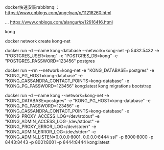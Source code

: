 docker快速安装rabbitmq  ： https://www.cnblogs.com/angelyan/p/11218260.html

... https://www.cnblogs.com/alangur/p/12916416.html



kong

docker network create kong-net

docker run -d --name kong-database --network=kong-net  -p 5432:5432  -e "POSTGRES_USER=kong" -e "POSTGRES_DB=kong"  -e "POSTGRES_PASSWORD=123456"  postgres

docker run --rm --network=kong-net -e "KONG_DATABASE=postgres" -e "KONG_PG_HOST=kong-database" -e "KONG_CASSANDRA_CONTACT_POINTS=kong-database"  -e "KONG_PG_PASSWORD=123456" kong:latest kong migrations bootstrap

docker run -d --name kong --network=kong-net -e "KONG_DATABASE=postgres"  -e "KONG_PG_HOST=kong-database"  -e "KONG_PG_PASSWORD=123456"   -e "KONG_CASSANDRA_CONTACT_POINTS=kong-database" -e "KONG_PROXY_ACCESS_LOG=/dev/stdout" -e "KONG_ADMIN_ACCESS_LOG=/dev/stdout"  -e "KONG_PROXY_ERROR_LOG=/dev/stderr"  -e "KONG_ADMIN_ERROR_LOG=/dev/stderr" -e "KONG_ADMIN_LISTEN=0.0.0.0:8001, 0.0.0.0:8444 ssl" -p 8000:8000 -p 8443:8443 -p 8001:8001 -p 8444:8444 kong:latest

